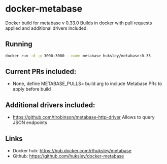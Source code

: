 # docker-metabase

Docker build for metabase v 0.33.0
Builds in docker with pull requests applied and additional drivers included.

## Running

```bash
docker run -d -p 3000:3000 --name metabase huksley/metabase:0.33
```

## Current PRs included:

  * None, define METABASE_PULLS= build arg to include Metabase PRs to apply before build

## Additional drivers included:

  * https://github.com/tlrobinson/metabase-http-driver Allows to query JSON endpoints

## Links

  * Docker hub: https://hub.docker.com/r/huksley/metabase
  * Github: https://github.com/huksley/docker-metabase

